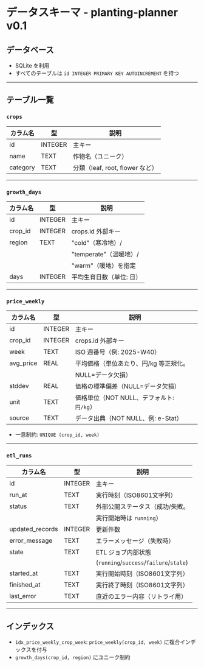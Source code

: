# データスキーマ - planting-planner v0.1

## データベース

- SQLite を利用
- すべてのテーブルは `id INTEGER PRIMARY KEY AUTOINCREMENT` を持つ

---

## テーブル一覧

### `crops`

| カラム名 | 型 | 説明 |
| --- | --- | --- |
| id | INTEGER | 主キー |
| name | TEXT | 作物名（ユニーク） |
| category | TEXT | 分類（leaf, root, flower など） |

---

### `growth_days`

| カラム名 | 型 | 説明 |
| --- | --- | --- |
| id | INTEGER | 主キー |
| crop_id | INTEGER | crops.id 外部キー |
| region | TEXT | "cold"（寒冷地）/ |
|        |      | "temperate"（温暖地）/ |
|        |      | "warm"（暖地）を指定 |
| days | INTEGER | 平均生育日数（単位: 日） |

---

### `price_weekly`

| カラム名 | 型 | 説明 |
| --- | --- | --- |
| id | INTEGER | 主キー |
| crop_id | INTEGER | crops.id 外部キー |
| week | TEXT | ISO 週番号（例: 2025-W40） |
| avg_price | REAL | 平均価格（単位あたり、円/kg 等正規化。 |
|           |      | NULL=データ欠損） |
| stddev | REAL | 価格の標準偏差（NULL=データ欠損） |
| unit | TEXT | 価格単位（NOT NULL、デフォルト: `円/kg`） |
| source | TEXT | データ出典（NOT NULL、例: e-Stat） |

- 一意制約: `UNIQUE (crop_id, week)`

---

### `etl_runs`

| カラム名 | 型 | 説明 |
| --- | --- | --- |
| id | INTEGER | 主キー |
| run_at | TEXT | 実行時刻（ISO8601文字列） |
| status | TEXT | 外部公開ステータス（成功/失敗。 |
|        |      | 実行開始時は `running`） |
| updated_records | INTEGER | 更新件数 |
| error_message | TEXT | エラーメッセージ（失敗時） |
| state | TEXT | ETL ジョブ内部状態 |
|       |      | (`running`/`success`/`failure`/`stale`) |
| started_at | TEXT | 実行開始時刻（ISO8601文字列） |
| finished_at | TEXT | 実行終了時刻（ISO8601文字列） |
| last_error | TEXT | 直近のエラー内容（リトライ用） |

---

## インデックス

- `idx_price_weekly_crop_week`: `price_weekly(crop_id, week)` に複合インデックスを付与
- `growth_days(crop_id, region)` にユニーク制約

